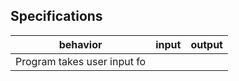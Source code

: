 ## Specifications

| behavior |  input   |  output  |
|----------|:--------:|:--------:|
|Program takes user input fo